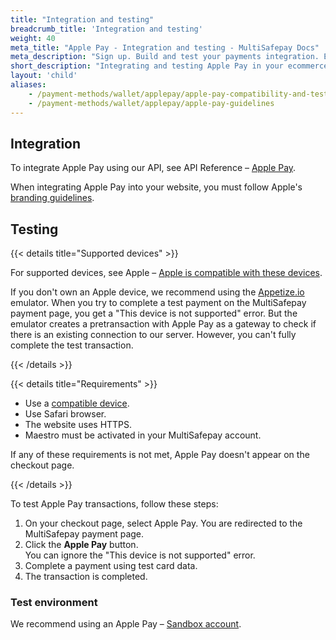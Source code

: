 ```yaml
---
title: "Integration and testing"
breadcrumb_title: 'Integration and testing'
weight: 40
meta_title: "Apple Pay - Integration and testing - MultiSafepay Docs"
meta_description: "Sign up. Build and test your payments integration. Explore our products and services. Use our API Reference, SDKs, and wrappers. Get support."
short_description: "Integrating and testing Apple Pay in your ecommerce platform"
layout: 'child'
aliases:
    - /payment-methods/wallet/applepay/apple-pay-compatibility-and-testing
    - /payment-methods/wallet/applepay/apple-pay-guidelines
---
```

## Integration
To integrate Apple Pay using our API, see API Reference – [Apple Pay](/api/#applepay).

When integrating Apple Pay into your website, you must follow Apple's [branding guidelines](https://developer.apple.com/apple-pay/marketing).

## Testing

{{< details title="Supported devices" >}}

For supported devices, see Apple – [Apple is compatible with these devices](https://support.apple.com/en-us/HT208531).

If you don't own an Apple device, we recommend using the [Appetize.io](https://appetize.io) emulator. When you try to complete a test payment on the MultiSafepay payment page, you get a "This device is not supported" error. But the emulator creates a pretransaction with Apple Pay as a gateway to check if there is an existing connection to our server. However, you can't fully complete the test transaction.

{{< /details >}}

{{< details title="Requirements" >}}

- Use a [compatible device](https://support.apple.com/en-us/HT208531).
- Use Safari browser.
- The website uses HTTPS.
- Maestro must be activated in your MultiSafepay account.

If any of these requirements is not met, Apple Pay doesn't appear on the checkout page.

{{< /details >}}

To test Apple Pay transactions, follow these steps:

1. On your checkout page, select Apple Pay. You are redirected to the MultiSafepay payment page. 
2. Click the **Apple Pay** button.  
    You can ignore the "This device is not supported" error.
3. Complete a payment using test card data.
4. The transaction is completed.

### Test environment

We recommend using an Apple Pay – [Sandbox account](https://developer.apple.com/apple-pay/sandbox-testing).

